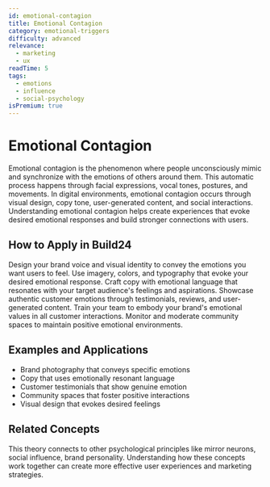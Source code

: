 ```yaml
---
id: emotional-contagion
title: Emotional Contagion
category: emotional-triggers
difficulty: advanced
relevance:
  - marketing
  - ux
readTime: 5
tags:
  - emotions
  - influence
  - social-psychology
isPremium: true
---
```

# Emotional Contagion

Emotional contagion is the phenomenon where people unconsciously mimic and synchronize with the emotions of others around them. This automatic process happens through facial expressions, vocal tones, postures, and movements. In digital environments, emotional contagion occurs through visual design, copy tone, user-generated content, and social interactions. Understanding emotional contagion helps create experiences that evoke desired emotional responses and build stronger connections with users.

## How to Apply in Build24

Design your brand voice and visual identity to convey the emotions you want users to feel. Use imagery, colors, and typography that evoke your desired emotional response. Craft copy with emotional language that resonates with your target audience's feelings and aspirations. Showcase authentic customer emotions through testimonials, reviews, and user-generated content. Train your team to embody your brand's emotional values in all customer interactions. Monitor and moderate community spaces to maintain positive emotional environments.

## Examples and Applications

- Brand photography that conveys specific emotions
- Copy that uses emotionally resonant language
- Customer testimonials that show genuine emotion
- Community spaces that foster positive interactions
- Visual design that evokes desired feelings

## Related Concepts

This theory connects to other psychological principles like mirror neurons, social influence, brand personality. Understanding how these concepts work together can create more effective user experiences and marketing strategies.

